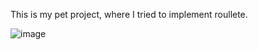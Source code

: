 This is my pet project, where I tried to implement roullete. 

![image](https://github.com/user-attachments/assets/e87de603-04c9-4268-b669-5add7727e9c2)

